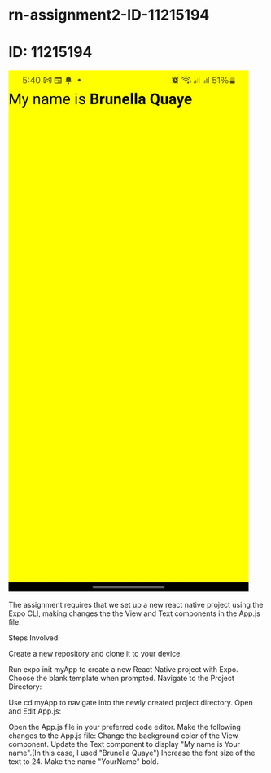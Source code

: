# rn-assignment2-ID-11215194
# ID: 11215194
![Screenshot of the application](<WhatsApp Image 2024-05-24 at 17.41.52.jpeg>)

The assignment requires that we set up a new react native project using the Expo CLI, making changes the the View and Text components in the App.js file.

Steps Involved:

Create a new repository and clone it to your device.

Run expo init myApp to create a new React Native project with Expo.
Choose the blank template when prompted.
Navigate to the Project Directory:

Use cd myApp to navigate into the newly created project directory.
Open and Edit App.js:

Open the App.js file in your preferred code editor.
Make the following changes to the App.js file:
Change the background color of the View component.
Update the Text component to display "My name is Your name".(In this case, I used "Brunella Quaye")
Increase the font size of the text to 24.
Make the name "YourName" bold.